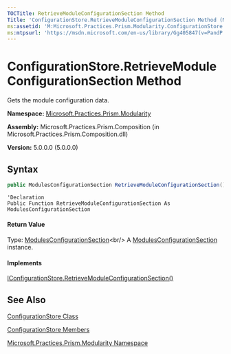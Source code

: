 ```yaml
---
TOCTitle: RetrieveModuleConfigurationSection Method
Title: 'ConfigurationStore.RetrieveModuleConfigurationSection Method (Microsoft.Practices.Prism.Modularity)'
ms:assetid: 'M:Microsoft.Practices.Prism.Modularity.ConfigurationStore.RetrieveModuleConfigurationSection'
ms:mtpsurl: 'https://msdn.microsoft.com/en-us/library/Gg405847(v=PandP.50)'
---
```


# ConfigurationStore.RetrieveModuleConfigurationSection Method

Gets the module configuration data.

**Namespace:** [Microsoft.Practices.Prism.Modularity](https://msdn.microsoft.com/en-us/library/microsoft.practices.prism.modularity(v=pandp.50))

**Assembly:** Microsoft.Practices.Prism.Composition (in Microsoft.Practices.Prism.Composition.dll)

**Version:** 5.0.0.0 (5.0.0.0)

## Syntax

```C#
public ModulesConfigurationSection RetrieveModuleConfigurationSection()
```

```VB
'Declaration
Public Function RetrieveModuleConfigurationSection As ModulesConfigurationSection
```

#### Return Value

Type: [ModulesConfigurationSection](https://msdn.microsoft.com/en-us/library/microsoft.practices.prism.modularity.modulesconfigurationsection(v=pandp.50))<br/>
A [ModulesConfigurationSection](https://msdn.microsoft.com/en-us/library/microsoft.practices.prism.modularity.modulesconfigurationsection(v=pandp.50)) instance.

#### Implements

[IConfigurationStore.RetrieveModuleConfigurationSection()](https://msdn.microsoft.com/en-us/library/microsoft.practices.prism.modularity.iconfigurationstore.retrievemoduleconfigurationsection(v=pandp.50))

## See Also

[ConfigurationStore Class](https://msdn.microsoft.com/en-us/library/microsoft.practices.prism.modularity.configurationstore(v=pandp.50))

[ConfigurationStore Members](https://msdn.microsoft.com/en-us/library/microsoft.practices.prism.modularity.configurationstore_members(v=pandp.50))

[Microsoft.Practices.Prism.Modularity Namespace](https://msdn.microsoft.com/en-us/library/microsoft.practices.prism.modularity(v=pandp.50))